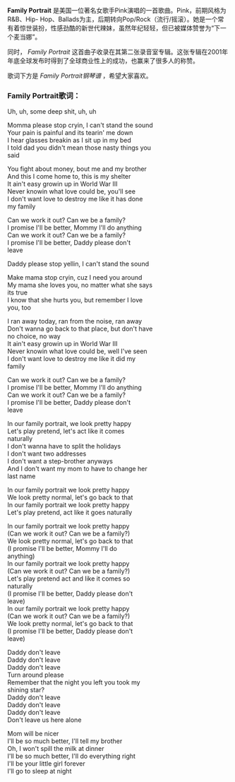 

**Family Portrait** 是美国一位著名女歌手Pink演唱的一首歌曲。Pink，前期风格为R&B、Hip-
Hop、Ballads为主，后期转向Pop/Rock（流行/摇滚）。她是一个常有着惊世装扮，性感劲酷的新世代辣妹，虽然年纪轻轻，但已被媒体赞誉为“下一个麦当娜”。

同时， _Family Portrait_
这首曲子收录在其第二张录音室专辑。这张专辑在2001年年底全球发布时得到了全球商业性上的成功，也赢来了很多人的称赞。

歌词下方是 _Family Portrait钢琴谱_ ，希望大家喜欢。

### Family Portrait歌词：

Uh, uh, some deep shit, uh, uh

Momma please stop cryin, I can't stand the sound  
Your pain is painful and its tearin' me down  
I hear glasses breakin as I sit up in my bed  
I told dad you didn't mean those nasty things you  
said

You fight about money, bout me and my brother  
And this I come home to, this is my shelter  
It ain't easy growin up in World War III  
Never knowin what love could be, you'll see  
I don't want love to destroy me like it has done  
my family

Can we work it out? Can we be a family?  
I promise I'll be better, Mommy I'll do anything  
Can we work it out? Can we be a family?  
I promise I'll be better, Daddy please don't  
leave

Daddy please stop yellin, I can't stand the sound

Make mama stop cryin, cuz I need you around  
My mama she loves you, no matter what she says  
its true  
I know that she hurts you, but remember I love  
you, too

I ran away today, ran from the noise, ran away  
Don't wanna go back to that place, but don't have  
no choice, no way  
It ain't easy growin up in World War III  
Never knowin what love could be, well I've seen  
I don't want love to destroy me like it did my  
family

Can we work it out? Can we be a family?  
I promise I'll be better, Mommy I'll do anything  
Can we work it out? Can we be a family?  
I promise I'll be better, Daddy please don't  
leave

In our family portrait, we look pretty happy  
Let's play pretend, let's act like it comes  
naturally  
I don't wanna have to split the holidays  
I don't want two addresses  
I don't want a step-brother anyways  
And I don't want my mom to have to change her  
last name

In our family portrait we look pretty happy  
We look pretty normal, let's go back to that  
In our family portrait we look pretty happy  
Let's play pretend, act like it goes naturally

In our family portrait we look pretty happy  
(Can we work it out? Can we be a family?)  
We look pretty normal, let's go back to that  
(I promise I'll be better, Mommy I'll do  
anything)  
In our family portrait we look pretty happy  
(Can we work it out? Can we be a family?)  
Let's play pretend act and like it comes so  
naturally  
(I promise I'll be better, Daddy please don't  
leave)  
In our family portrait we look pretty happy  
(Can we work it out? Can we be a family?)  
We look pretty normal, let's go back to that  
(I promise I'll be better, Daddy please don't  
leave)

Daddy don't leave  
Daddy don't leave  
Daddy don't leave  
Turn around please  
Remember that the night you left you took my  
shining star?  
Daddy don't leave  
Daddy don't leave  
Daddy don't leave  
Don't leave us here alone

Mom will be nicer  
I'll be so much better, I'll tell my brother  
Oh, I won't spill the milk at dinner  
I'll be so much better, I'll do everything right  
I'll be your little girl forever  
I'll go to sleep at night

